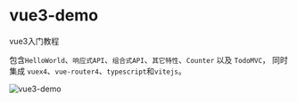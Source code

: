 # vue3-demo

vue3入门教程

包含`HelloWorld`、`响应式API`、`组合式API`、`其它特性`、`Counter` 以及 `TodoMVC`，
同时集成 `vuex4`、`vue-router4`、`typescript`和`vitejs`。

![vue3-demo](https://user-images.githubusercontent.com/1866848/100843817-e58ed480-34b5-11eb-9956-faac8a1d43c8.png)